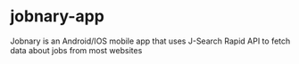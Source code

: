 # jobnary-app
Jobnary is an Android/IOS mobile app that uses J-Search Rapid API to fetch data about jobs from most websites
